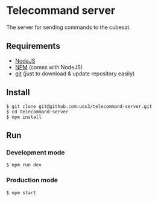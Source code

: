 # Telecommand server
The server for sending commands to the cubesat.

## Requirements
* [NodeJS](https://nodejs.org/en/)
* [NPM](https://npmjs.com/) (comes with NodeJS)
* [git](https://git-scm.com/) (just to download & update repository easily)

## Install
```
$ git clone git@github.com:uos3/telecommand-server.git
$ cd telecommand-server
$ npm install
```

## Run
### Development mode
```
$ npm run dev
```

### Production mode
```
$ npm start
```
